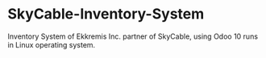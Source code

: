 # SkyCable-Inventory-System
Inventory System of Ekkremis Inc. partner of SkyCable, using Odoo 10 runs in Linux operating system.
